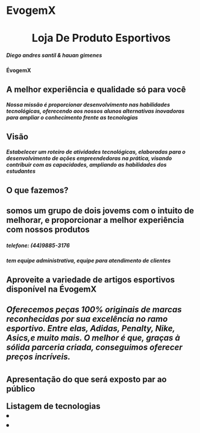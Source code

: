 # EvogemX
<html>
  
<h1 align="center">Loja De Produto Esportivos</h1>

<h5 align=”right”>Diego andres santil & hauan gimenes </h5>

<b>ÉvogemX<b>

<h2 align=”left”> <b>A melhor experiência e qualidade só para você</h2><b>
<h5 align=“justify”> <p> Nossa missão é proporcionar desenvolvimento nas habilidades tecnológicas, oferecendo aos nossos alunos alternativas inovadoras para ampliar o conhecimento frente as tecnologias</h5> 

<h2 align=”left”> <b>Visão</h2><b>
<h5 align=“justify”> <p>Estabelecer um roteiro de atividades tecnológicas, elaboradas para o desenvolvimento de ações empreendedoras na prática, visando contribuir com as capacidades, ampliando as habilidades dos estudantes</h5> 

<h2 align=”left”> <b>O que fazemos?</h2><b>
<h2 align=“justify”> <p> somos um grupo de dois jovems com o intuito de melhorar, e proporcionar a melhor experiência com nossos produtos  </h2> 

<h5 align=”left”> <b>telefone: (44)9885-3176 </h5><b>
<h5 align=“justify”> <p>tem equipe administrativa, equipe para atendimento de clientes</h5> 

<h2 align=”left”> <b>Aproveite a variedade de artigos esportivos disponível na ÉvogemX

<h5 align=“justify”> <p> Oferecemos peças 100% originais de marcas reconhecidas por sua excelência no ramo esportivo. Entre elas, Adidas, Penalty, Nike, Asics,e muito mais. O melhor é que, graças à sólida parceria criada, conseguimos oferecer preços incríveis.</h5> 

  <div class="Apresentações">
  <p> Apresentação do que será exposto par ao público</p>
  <img scrc-"C:\Users\Acer\Documents\Aulas 2022\Programacao\reuniao 10_08\GEProgramacao2906-main" alt-"imagem mapa conceitual" 
</div>
<div> Listagem de tecnologias
  <li> <!--<html></html> Todo documento html deve iniciar e finalizar com essa tag--></li>
  <li> <!--<p></p> parágrafo--> </li>
</div>
  
  
</html>
